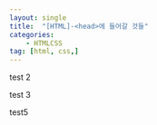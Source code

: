 ```yaml
---
layout: single
title:  "[HTML]-<head>에 들어갈 것들"
categories:
    - HTMLCSS
tag: [html, css,]
---
```

test 2

test 3

test5